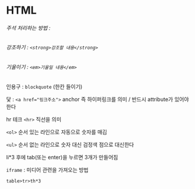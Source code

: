 # HTML

###### 주석 처리하는 방법 : <!-- 주석 내용 -->

###### 강조하기  :  `<strong>강조할 내용</strong>`

###### 기울이기 : `<em>기울일 내용</em>` 

인용구 : `blockquote`  (한칸 들이기)

닻 : `<a href="링크주소">` anchor 즉 하이퍼링크를 의미 / 반드시 attribute가 있어야 한다

hr 테크 `<hr>` 직선을 의미

`<ol>` 순서 있는 라인으로 자동으로 숫자를 매김

`<ul>` 순서 없는 라인으로 숫자 대신 검정색 점으로 대신한다 

li*3 후에 tab(또는 enter)을 누르면 3개가 만들어짐

`iframe` : 미디어 관련을 가져오는  방법

`table>tr>th*3`